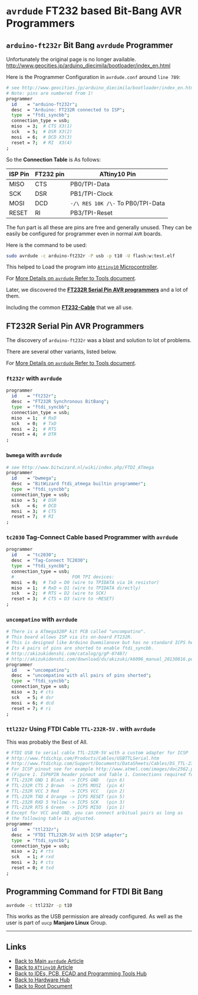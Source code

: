 # `avrdude` FT232 based Bit-Bang AVR Programmers

## `arduino-ft232r` Bit Bang `avrdude` Programmer

Unfortunately the original page is no longer available.
<http://www.geocities.jp/arduino_diecimila/bootloader/index_en.html>

Here is the Programmer Configuration in `avrdude.conf` around `line 789`:

```bash
# see http://www.geocities.jp/arduino_diecimila/bootloader/index_en.html
# Note: pins are numbered from 1!
programmer
  id    = "arduino-ft232r";
  desc  = "Arduino: FT232R connected to ISP";
  type  = "ftdi_syncbb";
  connection_type = usb;
  miso  = 3;  # CTS X3(1)
  sck   = 5;  # DSR X3(2)
  mosi  = 6;  # DCD X3(3)
  reset = 7;  # RI  X3(4)
;
```

So the **Connection Table** is As follows:

| ISP Pin | FT232 pin | ATtiny10 Pin                      |
| ------- | --------- | --------------------------------- |
| MISO    | CTS       | PB0/TPI-Data                      |
| SCK     | DSR       | PB1/TPI-Clock                     |
| MOSI    | DCD       | `-/\ RES 10K /\-` To PB0/TPI-Data |
| RESET   | RI        | PB3/TPI-Reset                     |


The fun part is all these are pins are free and generally unused.
They can be easily be configured for programmer even in normal `AVR` boards.

Here is the command to be used:
```sh
sudo avrdude -c arduino-ft232r -P usb -p t10 -U flash:w:test.elf
```

This helped to Load the program into [`Attiny10` Microcontroller](../AVR/attiny10.md).

For [More Details on `avrdude` Refer to Tools document](./avrdude-AVR-programming-utility.md).

Later, we discovered the **[FT232R Serial Pin AVR programmers](#ft232r-serial-pin-avr-programmers)** and a lot of them.

Including the common **[FT232-Cable](./FTDI-Connector.md)** that we all use.

## FT232R Serial Pin AVR Programmers

The discovery of `arduino-ft232r` was a blast and solution to lot of problems.

There are several other variants, listed below.

For [More Details on `avrdude` Refer to Tools document](./avrdude-AVR-programming-utility.md).

### `ft232r` with `avrdude`

```bash
programmer
  id    = "ft232r";
  desc  = "FT232R Synchronous BitBang";
  type  = "ftdi_syncbb";
  connection_type = usb;
  miso  = 1;  # RxD
  sck   = 0;  # TxD
  mosi  = 2;  # RTS
  reset = 4;  # DTR
;
```

### `bwmega` with `avrdude`

```bash
# see http://www.bitwizard.nl/wiki/index.php/FTDI_ATmega
programmer
  id    = "bwmega";
  desc  = "BitWizard ftdi_atmega builtin programmer";
  type  = "ftdi_syncbb";
  connection_type = usb;
  miso  = 5;  # DSR
  sck   = 6;  # DCD
  mosi  = 3;  # CTS
  reset = 7;  # RI
;
```

### `tc2030` Tag-Connect Cable based Programmer with `avrdude`

```bash
programmer
  id    = "tc2030";
  desc  = "Tag-Connect TC2030";
  type  = "ftdi_syncbb";
  connection_type = usb;
  #                      FOR TPI devices:
  mosi  = 0;  # TxD = D0 (wire to TPIDATA via 1k resistor)
  miso  = 1;  # RxD = D1 (wire to TPIDATA directly)
  sck   = 2;  # RTS = D2 (wire to SCK)
  reset = 3;  # CTS = D3 (wire to ~RESET)
;
```

### `uncompatino` with `avrdude`

```bash
# There is a ATmega328P kit PCB called "uncompatino".
# This board allows ISP via its on-board FT232R.
# This is designed like Arduino Duemilanove but has no standard ICPS header.
# Its 4 pairs of pins are shorted to enable ftdi_syncbb.
# http://akizukidenshi.com/catalog/g/gP-07487/
# http://akizukidenshi.com/download/ds/akizuki/k6096_manual_20130816.pdf
programmer
  id    = "uncompatino";
  desc  = "uncompatino with all pairs of pins shorted";
  type  = "ftdi_syncbb";
  connection_type = usb;
  miso  = 3; # cts
  sck   = 5; # dsr
  mosi  = 6; # dcd
  reset = 7; # ri
;
```

### `ttl232r` Using **FTDI Cable `TTL-232R-5V` .** with `avrdude`

This was probably the Best of All.

```bash
# FTDI USB to serial cable TTL-232R-5V with a custom adapter for ICSP
# http://www.ftdichip.com/Products/Cables/USBTTLSerial.htm
# http://www.ftdichip.com/Support/Documents/DataSheets/Cables/DS_TTL-232R_CABLES.pdf
# For ICSP pinout see for example http://www.atmel.com/images/doc2562.pdf
# (Figure 1. ISP6PIN header pinout and Table 1. Connections required for ISP ...)
# TTL-232R GND 1 Black  -> ICPS GND   (pin 6)
# TTL-232R CTS 2 Brown  -> ICPS MOSI  (pin 4)
# TTL-232R VCC 3 Red    -> ICPS VCC   (pin 2)
# TTL-232R TXD 4 Orange -> ICPS RESET (pin 5)
# TTL-232R RXD 5 Yellow -> ICPS SCK   (pin 3)
# TTL-232R RTS 6 Green  -> ICPS MISO  (pin 1)
# Except for VCC and GND, you can connect arbitual pairs as long as
# the following table is adjusted.
programmer
  id    = "ttl232r";
  desc  = "FTDI TTL232R-5V with ICSP adapter";
  type  = "ftdi_syncbb";
  connection_type = usb;
  miso  = 2; # rts
  sck   = 1; # rxd
  mosi  = 3; # cts
  reset = 0; # txd
;
```

## Programming Command for FTDI Bit Bang

```sh
avrdude -c ttl232r -p t10
```

This works as the USB permission are already configured. As well as the user is part of `uucp` **Manjaro Linux** Group.


----
<!-- Footer Begins Here -->
## Links

- [Back to Main `avrdude` Article](./avrdude-AVR-programming-utility.md)
- [Back to `ATtiny10` Article](../AVR/attiny10.md)
- [Back to IDEs, PCB, ECAD and Programming Tools Hub](./README.md)
- [Back to Hardware Hub](../README.md)
- [Back to Root Document](../../README.md)
